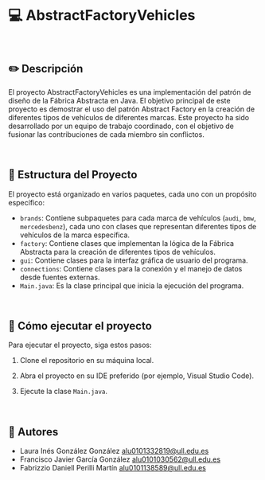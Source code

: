 # :computer: AbstractFactoryVehicles

<br />

## :pencil2: Descripción

El proyecto AbstractFactoryVehicles es una implementación del patrón de diseño de la Fábrica Abstracta en Java. El objetivo principal de este proyecto es demostrar el uso del patrón Abstract Factory en la creación de diferentes tipos de vehículos de diferentes marcas. Este proyecto ha sido desarrollado por un equipo de trabajo coordinado, con el objetivo de fusionar las contribuciones de cada miembro sin conflictos.

<br />

## :open_file_folder: Estructura del Proyecto

El proyecto está organizado en varios paquetes, cada uno con un propósito específico:

- `brands`: Contiene subpaquetes para cada marca de vehículos (`audi`, `bmw`, `mercedesbenz`), cada uno con clases que representan diferentes tipos de vehículos de la marca específica.
- `factory`: Contiene clases que implementan la lógica de la Fábrica Abstracta para la creación de diferentes tipos de vehículos.
- `gui`: Contiene clases para la interfaz gráfica de usuario del programa.
- `connections`: Contiene clases para la conexión y el manejo de datos desde fuentes externas.
- `Main.java`: Es la clase principal que inicia la ejecución del programa.

<br />

## :wrench: Cómo ejecutar el proyecto

Para ejecutar el proyecto, siga estos pasos:

  1. Clone el repositorio en su máquina local.

  2. Abra el proyecto en su IDE preferido (por ejemplo, Visual Studio Code).

  3. Ejecute la clase `Main.java`.


<br />

## :busts_in_silhouette: Autores

- Laura Inés González González alu0101332819@ull.edu.es
- Francisco Javier García González alu0101030562@ull.edu.es
- Fabrizzio Daniell Perilli Martín alu0101138589@ull.edu.es
